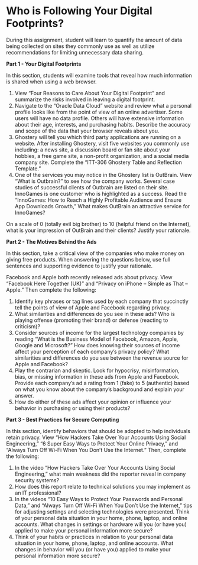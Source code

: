 # Who is Following Your Digital Footprints?

During this assignment, student will learn to quantify the amount of data being collected on sites they commonly use as well as utilize recommendations for limiting unnecessary data sharing.

**Part 1 - Your Digital Footprints**

In this section, students will examine tools that reveal how much information is shared when using a web browser.

1. View “Four Reasons to Care About Your Digital Footprint” and summarize the risks involved in leaving a digital footprint.
2. Navigate to the “Oracle Data Cloud” website and review what a personal profile looks like from the point of view of an online advertiser. Some users will have no data profile. Others will have extensive information about their age, interests, and purchasing habits. Describe the accuracy and scope of the data that your browser reveals about you.
3. Ghostery will tell you which third party applications are running on a website. After installing Ghostery, visit five websites you commonly use including: a news site, a discussion board or fan site about your hobbies, a free game site, a non-profit organization, and a social media company site. Complete the “ITT-306 Ghostery Table and Reflection Template.”
4. One of the services you may notice in the Ghostery list is OutBrain. View “What is Outbrain?” to see how the company works. Several case studies of successful clients of Outbrain are listed on their site. InnoGames is one customer who is highlighted as a success. Read the “InnoGames: How to Reach a Highly Profitable Audience and Ensure App Downloads Growth,” What makes OutBrain an attractive service for InnoGames?

On a scale of 0 (totally evil big brother) to 10 (helpful friend on the Internet), what is your impression of OutBrain and their clients? Justify your rationale.

**Part 2 - The Motives Behind the Ads**

In this section, take a critical view of the companies who make money on giving free products. When answering the questions below, use full sentences and supporting evidence to justify your rationale.

Facebook and Apple both recently released ads about privacy. View “Facebook Here Together (UK)” and “Privacy on iPhone – Simple as That – Apple.” Then complete the following:

1. Identify key phrases or tag lines used by each company that succinctly tell the points of view of Apple and Facebook regarding privacy.
2. What similarities and differences do you see in these ads? Who is playing offense (promoting their brand) or defense (reacting to criticism)?
3. Consider sources of income for the largest technology companies by reading “What is the Business Model of Facebook, Amazon, Apple, Google and Microsoft?” How does knowing their sources of income affect your perception of each company’s privacy policy? What similarities and differences do you see between the revenue source for Apple and Facebook?
4. Play the contrarian and skeptic. Look for hypocrisy, misinformation, bias, or missing information in these ads from Apple and Facebook. Provide each company’s ad a rating from 1 (fake) to 5 (authentic) based on what you know about the company’s background and explain your answer.
5. How do either of these ads affect your opinion or influence your behavior in purchasing or using their products?


**Part 3 - Best Practices for Secure Computing**

In this section, identify behaviors that should be adopted to help individuals retain privacy. View “How Hackers Take Over Your Accounts Using Social Engineering,” “6 Super Easy Ways to Protect Your Online Privacy,” and “Always Turn Off Wi-Fi When You Don’t Use the Internet.” Then, complete the following:

1. In the video “How Hackers Take Over Your Accounts Using Social Engineering,” what main weakness did the reporter reveal in company security systems?
2. How does this report relate to technical solutions you may implement as an IT professional?
3. In the videos “10 Easy Ways to Protect Your Passwords and Personal Data,” and “Always Turn Off Wi-Fi When You Don’t Use the Internet,” tips for adjusting settings and selecting technologies were presented. Think of your personal data situation in your home, phone, laptop, and online accounts. What changes in settings or hardware will you (or have you) applied to make your personal information more secure?
4. Think of your habits or practices in relation to your personal data situation in your home, phone, laptop, and online accounts. What changes in behavior will you (or have you) applied to make your personal information more secure?

